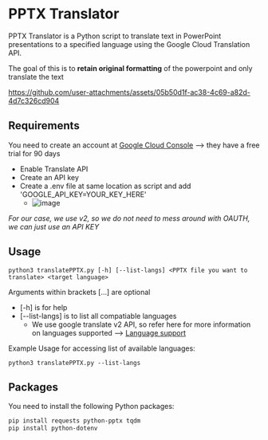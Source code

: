 # PPTX Translator

PPTX Translator is a Python script to translate text in PowerPoint presentations to a specified language using the Google Cloud Translation API.

The goal of this is to **retain original formatting** of the powerpoint and only translate the text



https://github.com/user-attachments/assets/05b50d1f-ac38-4c69-a82d-4d7c326cd904




## Requirements

You need to create an account at [Google Cloud Console](https://cloud.google.com/cloud-console) --> they have a free trial for 90 days
- Enable Translate API
- Create an API key
- Create a .env file at same location as script and add 'GOOGLE_API_KEY=YOUR_KEY_HERE'
  - ![image](https://github.com/user-attachments/assets/0399b3da-e63f-4e47-a397-8b8400e37a5f)


*For our case, we use v2, so we do not need to mess around with OAUTH, we can just use an API KEY*



## Usage
```console
python3 translatePPTX.py [-h] [--list-langs] <PPTX file you want to translate> <target language>
```
Arguments within brackets [...] are optional
- [-h] is for help
- [--list-langs] is to list all compatiable languages
  - We use google translate v2 API, so refer here for more information on languages supported --> [Language support](https://cloud.google.com/translate/docs/languages) 

Example Usage for accessing list of available languages: 
```console
python3 translatePPTX.py --list-langs
```

## Packages

You need to install the following Python packages:

```sh
pip install requests python-pptx tqdm
pip install python-dotenv
```


